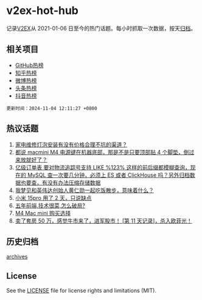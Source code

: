 # v2ex-hot-hub

 记录[V2EX](https://www.v2ex.com/)从 2021-01-06 日至今的热门话题。每小时抓取一次数据，按天[归档](archives)。
 
 ## 相关项目

- [GitHub热榜](https://github.com/snaildev/github-hot-hub)
- [知乎热榜](https://github.com/snaildev/zhihu-hot-hub)
- [微博热榜](https://github.com/snaildev/weibo-hot-hub)
- [头条热榜](https://github.com/snaildev/toutiao-hot-hub)
- [抖音热榜](https://github.com/snaildev/douyin-hot-hub)


 `更新时间：2024-11-04 12:11:27 +0800`

## 热议话题

1. [家电维修灯泡安装有没有价格合理不坑的渠道？](https://www.v2ex.com/t/1086291)
1. [都说 macmini M4 电源键在机器底部，那是不是只要顶部贴 4 个脚垫，倒过来放就好了？](https://www.v2ex.com/t/1086297)
1. [亿级订单表 要对物流追踪号支持 LIKE %123% 这样的前后缀都模糊查询，现在的 MySQL 查一次要几分钟，必须上 ES 或者 ClickHouse 吗？另外归档数据也要查，有没有办法压缩存储数据](https://www.v2ex.com/t/1086192)
1. [我梦见和英伟达创始人黄仁勋一起吃饭散步，意味着什么？](https://www.v2ex.com/t/1086273)
1. [小米 15pro 用了 2 天，只说缺点](https://www.v2ex.com/t/1086301)
1. [五年前端,技术很菜,怎么破局?](https://www.v2ex.com/t/1086337)
1. [M4 Mac mini 购买选择](https://www.v2ex.com/t/1086164)
1. [卖了套房 50 万，感觉牛市来了，进军股市！ [第 11 天记录]，杀入欧菲光！](https://www.v2ex.com/t/1086352)

## 历史归档

[archives](archives)

## License

See the [LICENSE](LICENSE) file for license rights and limitations (MIT).
